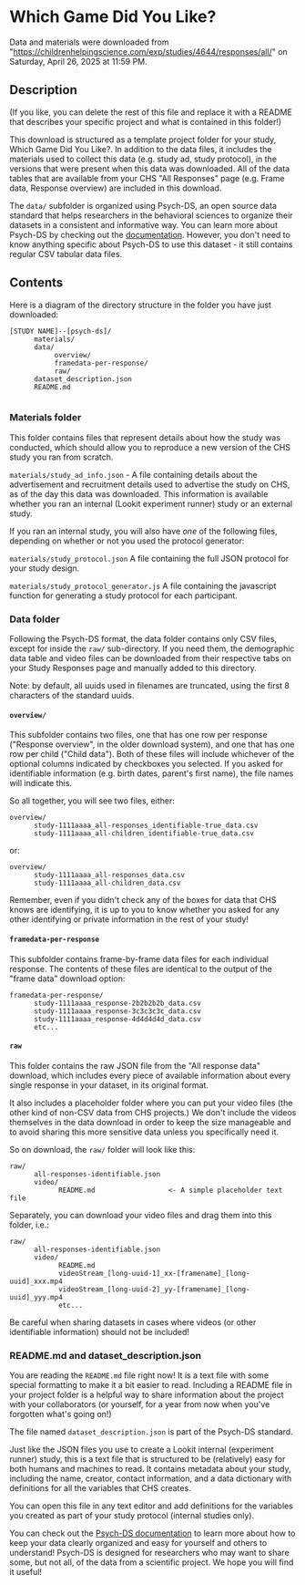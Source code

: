 # Which Game Did You Like?

Data and materials were downloaded from "https://childrenhelpingscience.com/exp/studies/4644/responses/all/" on Saturday, April 26, 2025 at 11:59 PM. 

## Description

(If you like, you can delete the rest of this file and replace it with a README that describes your specific project and what is contained in this folder!)

This download is structured as a template project folder for your study, Which Game Did You Like?.  In addition to the data files, it includes the materials used to collect this data (e.g. study ad, study protocol), in the versions that were present when this data was downloaded. All of the data tables that are available from your CHS "All Responses" page (e.g. Frame data, Response overview) are included in this download. 

The `data/` subfolder is organized using Psych-DS, an open source data standard that helps researchers in the behavioral sciences to organize their datasets in a consistent and informative way. You can learn more about Psych-DS by checking out the [documentation](https://psychds-docs.readthedocs.io/en/latest/). However, you don't need to know anything specific about Psych-DS to use this dataset - it still contains regular CSV tabular data files. 

## Contents

Here is a diagram of the directory structure in the folder you have just downloaded: 

```
[STUDY NAME]--[psych-ds]/
      materials/
      data/
           overview/ 
           framedata-per-response/
           raw/
      dataset_description.json
      README.md
      
```

### Materials folder

This folder contains files that represent details about how the study was conducted, which should allow you to reproduce a new version of the CHS study you ran from scratch.

`materials/study_ad_info.json` - A file containing details about the advertisement and recruitment details used to advertise the study on CHS, as of the day this data was downloaded. This information is available whether you ran an internal (Lookit experiment runner) study or an external study. 

If you ran an internal study, you will also have *one* of the following files, depending on whether or not you used the protocol generator:

`materials/study_protocol.json` A file containing the full JSON protocol for your study design.

`materials/study_protocol_generator.js` A file containing the javascript function for generating a study protocol for each participant.

### Data folder

Following the Psych-DS format, the data folder contains only CSV files, except for inside the `raw/` sub-directory.  If you need them, the demographic data table and video files can be downloaded from their respective tabs on your Study Responses page and manually added to this directory.

Note: by default, all uuids used in filenames are truncated, using the first 8 characters of the standard uuids.

#### `overview/`

This subfolder contains two files, one that has one row per response ("Response overview", in the older download system), and one that has one row per child ("Child data"). Both of these files will include whichever of the optional columns indicated by checkboxes you selected.  If you asked for identifiable information (e.g. birth dates, parent's first name), the file names will indicate this. 

So all together, you will see two files, either:

```
overview/
      study-1111aaaa_all-responses_identifiable-true_data.csv
      study-1111aaaa_all-children_identifiable-true_data.csv
```

or:

```
overview/
      study-1111aaaa_all-responses_data.csv
      study-1111aaaa_all-children_data.csv
```

Remember, even if you didn't check any of the boxes for data that CHS knows are identifying, it is up to you to know whether you asked for any other identifying or private information in the rest of your study! 

#### `framedata-per-response`

This subfolder contains frame-by-frame data files for each individual response. The contents of these files are identical to the output of the "frame data" download option:

```
framedata-per-response/
      study-1111aaaa_response-2b2b2b2b_data.csv
      study-1111aaaa_response-3c3c3c3c_data.csv
      study-1111aaaa_response-4d4d4d4d_data.csv
      etc...
```

#### `raw`

This folder contains the raw JSON file from the "All response data" download, which includes every piece of available information about every single response in your dataset, in its original format.

It also includes a placeholder folder where you can put your video files (the other kind of non-CSV data from CHS projects.)  We don't include the videos themselves in the data download in order to keep the size manageable and to avoid sharing this more sensitive data unless you specifically need it. 

So on download, the `raw/` folder will look like this: 

```
raw/
      all-responses-identifiable.json
      video/
            README.md                  <- A simple placeholder text file
```

Separately, you can download your video files and drag them into this folder, i.e.:

```
raw/
      all-responses-identifiable.json
      video/
            README.md
            videoStream_[long-uuid-1]_xx-[framename]_[long-uuid]_xxx.mp4
            videoStream_[long-uuid-2]_yy-[framename]_[long-uuid]_yyy.mp4
            etc...
```

Be careful when sharing datasets in cases where videos (or other identifiable information) should not be included!

### README.md and dataset_description.json 

You are reading the `README.md` file right now! It is a text file with some special formatting to make it a bit easier to read. Including a README file in your project folder is a helpful way to share information about the project with your collaborators (or yourself, for a year from now when you've forgotten what's going on!)

The file named `dataset_description.json` is part of the Psych-DS standard. 

Just like the JSON files you use to create a Lookit internal (experiment runner) study, this is a text file that is structured to be (relatively) easy for both humans and machines to read. It contains metadata about your study, including the name, creator, contact information, and a data dictionary with definitions for all the variables that CHS creates.  

You can open this file in any text editor and add definitions for the variables you created as part of your study protocol (internal studies only).

You can check out the [Psych-DS documentation](https://psychds-docs.readthedocs.io/en/latest/) to learn more about how to keep your data clearly organized and easy for yourself and others to understand! Psych-DS is designed for researchers who may want to share some, but not all, of the data from a scientific project. We hope you will find it useful!

